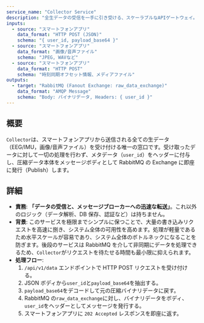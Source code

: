 ```yaml
---
service_name: "Collector Service"
description: "全生データの受信を一手に引き受ける、スケーラブルなAPIゲートウェイ。"
inputs:
  - source: "スマートフォンアプリ"
    data_format: "HTTP POST (JSON)"
    schema: "{ user_id, payload_base64 }"
  - source: "スマートフォンアプリ"
    data_format: "画像/音声ファイル"
    schema: "JPEG, WAVなど"
  - source: "スマートフォンアプリ"
    data_format: "HTTP POST"
    schema: "時刻同期オフセット情報、メディアファイル"
outputs:
  - target: "RabbitMQ (Fanout Exchange: raw_data_exchange)"
    data_format: "AMQP Message"
    schema: "Body: バイナリデータ, Headers: { user_id }"
---
```


## 概要

`Collector`は、スマートフォンアプリから送信される全ての生データ（EEG/IMU，画像/音声ファイル）を受け付ける唯一の窓口です。受け取ったデータに対して一切の処理を行わず、メタデータ（`user_id`）をヘッダーに付与し、圧縮データ本体をメッセージボディとして RabbitMQ の Exchange に即座に発行（Publish）します。

## 詳細

- **責務**: **「データの受信と、メッセージブローカーへの迅速な転送」**。これ以外のロジック（データ解析、DB 保存、認証など）は持ちません。
- **背景**: このサービスを極限までシンプルに保つことで、大量の書き込みリクエストを高速に捌き、システム全体の可用性を高めます。処理が軽量であるため水平スケールが容易であり、システム全体のボトルネックになることを防ぎます。後段のサービスは RabbitMQ を介して非同期にデータを処理できるため、`Collector`がリクエストを待たせる時間も最小限に抑えられます。
- **処理フロー**:
  1.  `/api/v1/data` エンドポイントで HTTP POST リクエストを受け付ける。
  2.  JSON ボディから`user_id`と`payload_base64`を抽出する。
  3.  `payload_base64`をデコードして元の圧縮バイナリデータに戻す。
  4.  RabbitMQ の`raw_data_exchange`に対し、バイナリデータをボディ、`user_id`をヘッダーとしてメッセージを発行する。
  5.  スマートフォンアプリに `202 Accepted` レスポンスを即座に返す。
